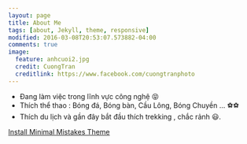 ```yaml
---
layout: page
title: About Me
tags: [about, Jekyll, theme, responsive]
modified: 2016-03-08T20:53:07.573882-04:00
comments: true
image:
  feature: anhcuoi2.jpg
  credit: CuongTran
  creditlink: https://www.facebook.com/cuongtranphoto
---
```

- Đang làm việc trong lĩnh vực công nghệ 😝
- Thích thể thao : Bóng đá, Bóng bàn, Cầu Lông, Bóng Chuyền ... ⚽⚽ 
- Thích du lịch và gần đây bắt đầu thích trekking , chắc rảnh 😃.

<a markdown="0" href="{{ site.url }}/theme-setup" class="btn">Install Minimal Mistakes Theme</a>
